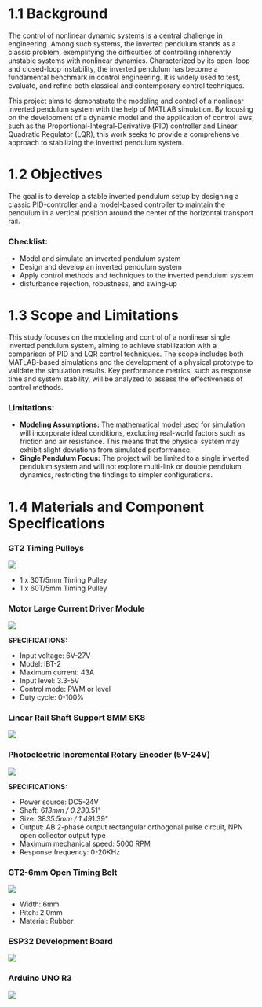 # 1.1 Background
The control of nonlinear dynamic systems is a central challenge in engineering. Among such systems, the inverted pendulum stands as a classic problem, exemplifying the difficulties of controlling inherently unstable systems with nonlinear dynamics. Characterized by its open-loop and closed-loop instability, the inverted pendulum has become a fundamental benchmark in control engineering. It is widely used to test, evaluate, and refine both classical and contemporary control techniques. 

This project aims to demonstrate the modeling and control of a nonlinear inverted pendulum system with the help of MATLAB simulation. By focusing on the development of a dynamic model and the application of control laws, such as the Proportional-Integral-Derivative (PID) controller and Linear Quadratic Regulator (LQR), this work seeks to provide a comprehensive approach to stabilizing the inverted pendulum system.

# 1.2 Objectives
The goal is to develop a stable inverted pendulum setup by designing a classic PID-controller and a model-based controller to maintain the pendulum in a vertical position around the center of the horizontal transport rail.

### Checklist:
- Model and simulate an inverted pendulum system
- Design and develop an inverted pendulum system
- Apply control methods and techniques to the inverted pendulum system
- disturbance rejection, robustness, and swing-up

# 1.3 Scope and Limitations
This study focuses on the modeling and control of a nonlinear single inverted pendulum system, aiming to achieve stabilization with a comparison of PID and LQR control techniques. The scope includes both MATLAB-based simulations and the development of a physical prototype to validate the simulation results. Key performance metrics, such as response time and system stability, will be analyzed to assess the effectiveness of control methods.

### Limitations:
- **Modeling Assumptions:** The mathematical model used for simulation will incorporate ideal conditions, excluding real-world factors such as friction and air resistance. This means that the physical system may exhibit slight deviations from simulated performance.
- **Single Pendulum Focus:** The project will be limited to a single inverted pendulum system and will not explore multi-link or double pendulum dynamics, restricting the findings to simpler configurations.

# 1.4 Materials and Component Specifications

### GT2 Timing Pulleys
![](images/GT2_timing_pulley.png)

- 1 x 30T/5mm Timing Pulley
- 1 x 60T/5mm Timing Pulley

### Motor Large Current Driver Module
![](images/motor_driver.png)

**SPECIFICATIONS:**
- Input voltage: 6V-27V
- Model: IBT-2
- Maximum current: 43A
- Input level: 3.3-5V
- Control mode: PWM or level
- Duty cycle: 0-100%

### Linear Rail Shaft Support 8MM SK8
![](images/linear_shaft_rail_support.png)

### Photoelectric Incremental Rotary Encoder (5V-24V)
![](images/incremental_rotary_encoder.png)

**SPECIFICATIONS:**
- Power source: DC5-24V
- Shaft: 6*13mm / 0.23*0.51"
- Size: 38*35.5mm / 1.49*1.39"
- Output: AB 2-phase output rectangular orthogonal pulse circuit, NPN open collector output type
- Maximum mechanical speed: 5000 RPM
- Response frequency: 0-20KHz

### GT2-6mm Open Timing Belt
![](images/timing_belt.png)
- Width: 6mm
- Pitch: 2.0mm
- Material: Rubber

### ESP32 Development Board
![](images/esp32.png)

### Arduino UNO R3
![](images/arduino_uno.png)


